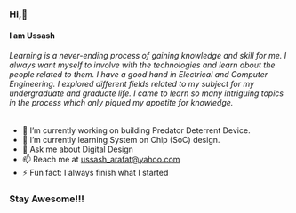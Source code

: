 ### Hi,👋
#### I am Ussash
###### Learning is a never-ending process of gaining knowledge and skill for me. I always want myself to involve with the technologies and learn about the people related to them. I have a good hand in Electrical and Computer Engineering. I explored different fields related to my subject for my undergraduate and graduate life. I came to learn so many intriguing topics in the process which only piqued my appetite for knowledge. 


- 🔭 I’m currently working on building Predator Deterrent Device.
- 🌱 I’m currently learning System on Chip (SoC) design.
- 💬 Ask me about Digital Design
- 📫 Reach me at ussash_arafat@yahoo.com
- ⚡ Fun fact: I always finish what I started


### Stay Awesome!!!
